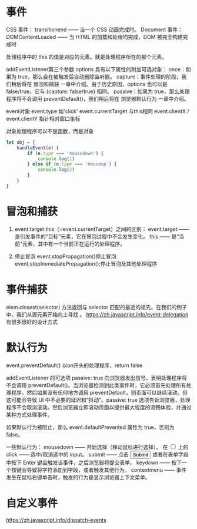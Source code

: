 # 事件
CSS 事件：
transitionend —— 当一个 CSS 动画完成时。
Document 事件：
DOMContentLoaded —— 当 HTML 的加载和处理均完成，DOM 被完全构建完成时

处理程序中的 this 的值是对应的元素。就是处理程序所在的那个元素。

addEventListener第三个参数
options
具有以下属性的附加可选对象：
once：如果为 true，那么会在被触发后自动删除监听器。
capture：事件处理的阶段，我们稍后将在 冒泡和捕获 一章中介绍。由于历史原因，options 也可以是 false/true，它与 {capture: false/true} 相同。
passive：如果为 true，那么处理程序将不会调用 preventDefault()，我们稍后将在 浏览器默认行为 一章中介绍。

event对象
event.type  如'click'
event.currentTarget  与this相同
event.clientX / event.clientY 指针相对窗口坐标

对象处理程序可以不是函数，而是对象
```js
let obj = {
    handleEvent(e) {
        if (e.type === 'mousedown') {
            console.log(1)
        } else if (e.type === 'mouseup') {
            console.log(2)
        }
    }
}
```
# 冒泡和捕获
1. event.target
this（=event.currentTarget）之间的区别：
event.target —— 是引发事件的“目标”元素，它在冒泡过程中不会发生变化。
this —— 是“当前”元素，其中有一个当前正在运行的处理程序。

2. 停止冒泡
event.stopPropagation()停止冒泡
event.stopImmediatePropagation();停止冒泡及其他处理程序

# 事件捕获
elem.closest(selector) 方法返回与 selector 匹配的最近的祖先。在我们的例子中，我们从源元素开始向上寻找 <td>。
https://zh.javascript.info/event-delegation
有很多很好的设计方式

# 默认行为
event.preventDefault()
以on开头的处理程序，return false

addEventListener 的可选项 passive: true 向浏览器发出信号，表明处理程序将不会调用 preventDefault()。当浏览器检测到此类事件时，它必须首先处理所有处理程序，然后如果没有任何地方调用 preventDefault，则页面可以继续滚动。但这可能会导致 UI 中不必要的延迟和“抖动”。passive: true 选项告诉浏览器，处理程序不会取消滚动。然后浏览器立即滚动页面以提供最大程度的流畅体验，并通过某种方式处理事件。

如果默认行为被阻止，那么 event.defaultPrevented 属性为 true，否则为 false。

一些默认行为：
mousedown —— 开始选择（移动鼠标进行选择）。
在 <input type="checkbox"> 上的 click —— 选中/取消选中的 input。
submit —— 点击 <input type="submit"> 或者在表单字段中按下 Enter 键会触发该事件，之后浏览器将提交表单。
keydown —— 按下一个按键会导致将字符添加到字段，或者触发其他行为。
contextmenu —— 事件发生在鼠标右键单击时，触发的行为是显示浏览器上下文菜单。

# 自定义事件
https://zh.javascript.info/dispatch-events
